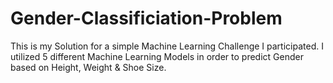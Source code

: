 # Gender-Classificiation-Problem
This is my Solution for a simple Machine Learning Challenge I participated.
I utilized 5 different Machine Learning Models in order to predict Gender based on Height, Weight & Shoe Size.
